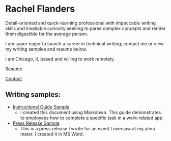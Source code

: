 # Rachel Flanders
Detail-oriented and quick-learning professional with impeccable writing skills and insatiable curiosity seeking to parse complex concepts and render them digestible for the average person. 

I am super eager to launch a career in technical writing; contact me or view my writing samples and resume below.

I am Chicago, IL based and willing to work remotely.

<a href="https://docs.google.com/document/d/e/2PACX-1vTIRh03h2Wy7hYXQq31OL60RmJqYKwmTeldgaUTTSYY3L75WoAMx9MIZj64E18TIKHIVhLDt9llh32p/pub"> Resume</a> <br>

<a href="mailto:rachelnflanders@gmail.com">Contact</a> <br>

## Writing samples:

* <a href="https://docs.google.com/document/d/e/2PACX-1vSi1s6Uy_EkhRaPWA3Z25A9nT06AiPp_zphrVRaqjaVEe0ZShfu50epc6vzxviQYCJs6XPynfIgI-Et/pub"> Instructional Guide Sample</a> <br>
  * I created this document using Markdown. This guide demonstrates to employees how to complete a specific task in a work-related app.
* <a href="https://macaulay.cuny.edu/press/Roiphe-Violet-Hour-PressRel.pdf"> Press Release Sample</a> 
  * This is a press release I wrote for an event I oversaw at my alma mater. I created it in MS Word.


